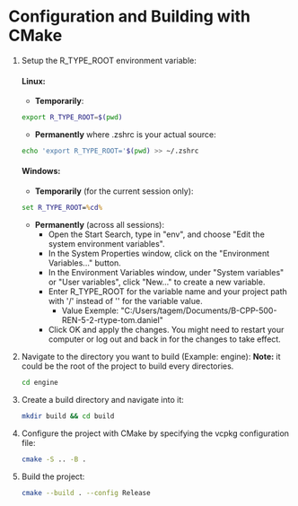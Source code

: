 # Configuration and Building with CMake

1. Setup the R_TYPE_ROOT environment variable:
   #### Linux:
   - **Temporarily**:
   ```bash
   export R_TYPE_ROOT=$(pwd)
   ```
      -  **Permanently** where .zshrc is your actual source:
   ```bash
   echo 'export R_TYPE_ROOT='$(pwd) >> ~/.zshrc
   ```
   #### Windows:

   - **Temporarily** (for the current session only):
    ```cmd
    set R_TYPE_ROOT=%cd%
    ```

   - **Permanently** (across all sessions):
        - Open the Start Search, type in "env", and choose "Edit the system environment variables".
        - In the System Properties window, click on the "Environment Variables..." button.
        - In the Environment Variables window, under "System variables" or "User variables", click "New..." to create a new variable.
        - Enter R_TYPE_ROOT for the variable name and your project path with '/' instead of '\' for the variable value.
          - Value Exemple: "C:/Users/tagem/Documents/B-CPP-500-REN-5-2-rtype-tom.daniel"
        - Click OK and apply the changes. You might need to restart your computer or log out and back in for the changes to take effect.

2. Navigate to the directory you want to build (Example: engine):
   **Note:** it could be the root of the project to build every directories.
   ```bash
   cd engine
   ```
3. Create a build directory and navigate into it:
   ```bash
   mkdir build && cd build
   ```
4. Configure the project with CMake by specifying the vcpkg configuration file:
   ```bash
   cmake -S .. -B .
   ```
5. Build the project:
   ```bash
   cmake --build . --config Release
   ```